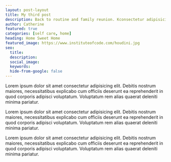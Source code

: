```yaml
---
layout: post-layout
title: My third post
description: Back to routine and family reunion. Kconsectetur adipisicing elit. Debitis nostrum maiores, necessitatibus explificiis.
author: Catherine
featured: true
categories: [self care, home] 
heading: Home Sweet Home
featured_image: https://www.instituteofcode.com/houdini.jpg
seo:
  title:
  description:
  social_image:
  keywords:
  hide-from-google: false
---
```



Lorem ipsum dolor sit amet consectetur adipisicing elit. Debitis nostrum maiores, necessitatibus explicabo cum officiis deserunt ea reprehenderit in quod corporis adipisci voluptatum. Voluptatum rem alias quaerat deleniti minima pariatur.

Lorem ipsum dolor sit amet consectetur adipisicing elit. Debitis nostrum maiores, necessitatibus explicabo cum officiis deserunt ea reprehenderit in quod corporis adipisci voluptatum. Voluptatum rem alias quaerat deleniti minima pariatur.

Lorem ipsum dolor sit amet consectetur adipisicing elit. Debitis nostrum maiores, necessitatibus explicabo cum officiis deserunt ea reprehenderit in quod corporis adipisci voluptatum. Voluptatum rem alias quaerat deleniti minima pariatur.